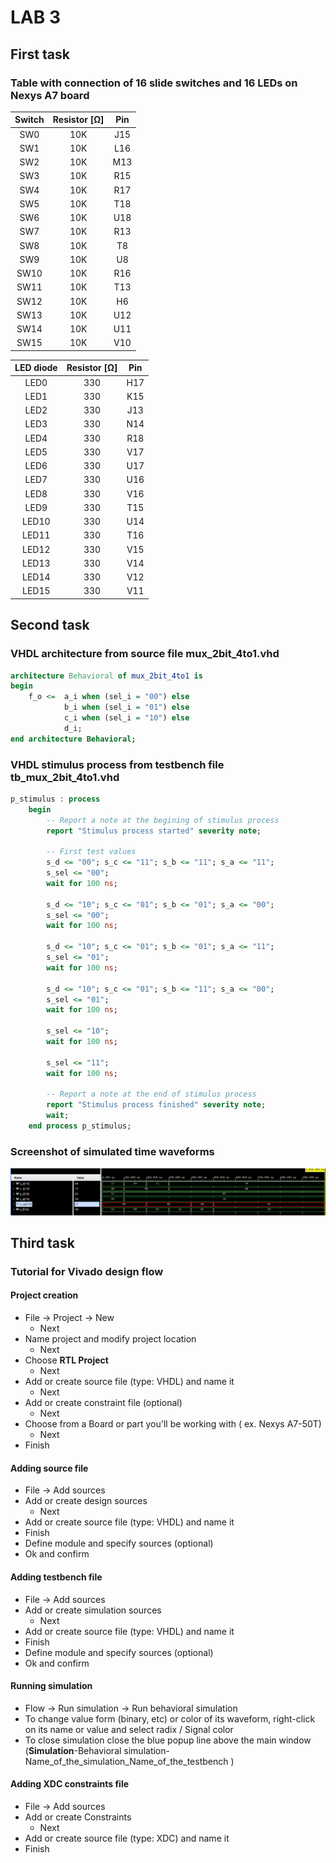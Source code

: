 # LAB 3

## First task

### Table with connection of 16 slide switches and 16 LEDs on Nexys A7 board

| **Switch** | **Resistor [Ω]** | **Pin** | 
| :-: | :-: | :-: |
| SW0 | 10K | J15 |
| SW1 | 10K | L16 |
| SW2 | 10K | M13 | 
| SW3 | 10K | R15 | 
| SW4 | 10K | R17 |
| SW5 | 10K | T18 | 
| SW6 | 10K | U18 | 
| SW7 | 10K | R13 | 
| SW8 | 10K | T8 | 
| SW9 | 10K | U8 | 
| SW10 | 10K | R16 | 
| SW11 | 10K | T13 | 
| SW12 | 10K | H6 | 
| SW13 | 10K | U12 | 
| SW14 | 10K | U11 | 
| SW15 | 10K | V10 | 

| **LED diode** | **Resistor [Ω]** | **Pin** | 
| :-: | :-: | :-: |
| LED0 | 330 | H17 |
| LED1 | 330 | K15 |
| LED2 | 330 | J13 | 
| LED3 | 330 | N14 | 
| LED4 | 330 | R18 |
| LED5 | 330 | V17 | 
| LED6 | 330 | U17 | 
| LED7 | 330 | U16 | 
| LED8 | 330 | V16 | 
| LED9 | 330 | T15 | 
| LED10 | 330 | U14 | 
| LED11 | 330 | T16 | 
| LED12 | 330 | V15 | 
| LED13 | 330 | V14 | 
| LED14 | 330 | V12 | 
| LED15 | 330 | V11 | 

## Second task

### VHDL architecture from source file mux_2bit_4to1.vhd

```vhdl
architecture Behavioral of mux_2bit_4to1 is
begin
    f_o <=  a_i when (sel_i = "00") else
            b_i when (sel_i = "01") else
            c_i when (sel_i = "10") else
            d_i;
end architecture Behavioral;
```

### VHDL stimulus process from testbench file tb_mux_2bit_4to1.vhd

```vhdl
p_stimulus : process
    begin
        -- Report a note at the begining of stimulus process
        report "Stimulus process started" severity note;

        -- First test values
        s_d <= "00"; s_c <= "11"; s_b <= "11"; s_a <= "11";
        s_sel <= "00";
        wait for 100 ns;
        
        s_d <= "10"; s_c <= "01"; s_b <= "01"; s_a <= "00";
        s_sel <= "00";
        wait for 100 ns;
        
        s_d <= "10"; s_c <= "01"; s_b <= "01"; s_a <= "11";
        s_sel <= "01";
        wait for 100 ns;
        
        s_d <= "10"; s_c <= "01"; s_b <= "11"; s_a <= "00";
        s_sel <= "01";
        wait for 100 ns;
        
        s_sel <= "10";
        wait for 100 ns;
        
        s_sel <= "11";
        wait for 100 ns;

        -- Report a note at the end of stimulus process
        report "Stimulus process finished" severity note;
        wait;
    end process p_stimulus;
```

### Screenshot of simulated time waveforms

![simulated time waveforms](Images/waveforms.JPG)

## Third task

### Tutorial for Vivado design flow

#### Project creation
   - File -> Project -> New
        - Next
   - Name project and modify project location
        - Next
   - Choose **RTL Project**
        - Next
   - Add or create source file (type: VHDL) and name it
        - Next
   - Add or create constraint file (optional)
        - Next
   - Choose from a Board or part you'll be working with ( ex. Nexys A7-50T)
        - Next
   - Finish

#### Adding source file
   - File -> Add sources
   - Add or create design sources
        - Next
   - Add or create source file (type: VHDL) and name it
   - Finish
   - Define module and specify sources (optional)
   - Ok and confirm

#### Adding testbench file
   - File -> Add sources
   - Add or create simulation sources
        - Next
   - Add or create source file (type: VHDL) and name it
   - Finish
   - Define module and specify sources (optional)
   - Ok and confirm

#### Running simulation
   - Flow -> Run simulation -> Run behavioral simulation
   - To change value form (binary, etc) or color of its waveform, right-click on its name or value and select radix / Signal color
   - To close simulation close the blue popup line above the main window (**Simulation**-Behavioral simulation-Name_of_the_simulation_Name_of_the_testbench )

#### Adding XDC constraints file
   - File -> Add sources
   - Add or create Constraints
        - Next
   - Add or create source file (type: XDC) and name it
   - Finish
